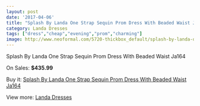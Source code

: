 ```yaml
---
layout: post
date: '2017-04-06'
title: "Splash By Landa One Strap Sequin Prom Dress With Beaded Waist Ja164"
category: Landa Dresses
tags: ["dress","cheap","evening","prom","charming"]
image: http://www.neoformal.com/5720-thickbox_default/splash-by-landa-one-strap-sequin-prom-dress-with-beaded-waist-ja164.jpg
---
```

Splash By Landa One Strap Sequin Prom Dress With Beaded Waist Ja164

On Sales: **$435.99**
<a href="https://www.neoformal.com/en/landa-dresses/2085-splash-by-landa-one-strap-sequin-prom-dress-with-beaded-waist-ja164.html"><amp-img layout="responsive" width="600" height="600" src="//www.neoformal.com/5720-thickbox_default/splash-by-landa-one-strap-sequin-prom-dress-with-beaded-waist-ja164.jpg" alt="Splash By Landa One Strap Sequin Prom Dress With Beaded Waist Ja164 0" /></a>
<a href="https://www.neoformal.com/en/landa-dresses/2085-splash-by-landa-one-strap-sequin-prom-dress-with-beaded-waist-ja164.html"><amp-img layout="responsive" width="600" height="600" src="//www.neoformal.com/5721-thickbox_default/splash-by-landa-one-strap-sequin-prom-dress-with-beaded-waist-ja164.jpg" alt="Splash By Landa One Strap Sequin Prom Dress With Beaded Waist Ja164 1" /></a>

Buy it: [Splash By Landa One Strap Sequin Prom Dress With Beaded Waist Ja164](https://www.neoformal.com/en/landa-dresses/2085-splash-by-landa-one-strap-sequin-prom-dress-with-beaded-waist-ja164.html "Splash By Landa One Strap Sequin Prom Dress With Beaded Waist Ja164")

View more: [Landa Dresses](https://www.neoformal.com/en/17-landa-dresses "Landa Dresses")